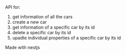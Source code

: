 API for:
1. get information of all the cars
2. create a new car 
3. get information of a specific car by its id
4. delete a specific car by its id
5. upadte individual properties of a specific car by its id

Made with nestjs
